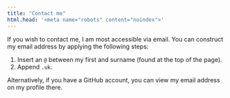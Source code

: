```yaml
---
title: "Contact me"
html.head: '<meta name="robots" content="noindex">'
---
```


If you wish to contact me, I am most accessible via email.  You can construct
my email address by applying the following steps:

1. Insert an `@` between my first and surname (found at the top of the page).
2. Append `.uk`.

Alternatively, if you have a GitHub account, you can view my email address on
my profile there.

